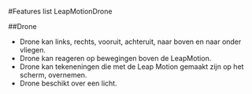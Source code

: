 #Features list LeapMotionDrone

##Drone

- Drone kan links, rechts, vooruit, achteruit, naar boven en naar onder vliegen. 
- Drone kan reageren op bewegingen boven de LeapMotion. 
- Drone kan tekeneningen die met de Leap Motion gemaakt zijn op het scherm, overnemen.
- Drone beschikt over een licht.